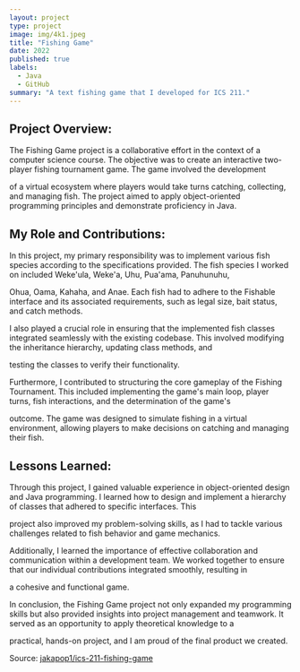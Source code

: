 ```yaml
---
layout: project
type: project
image: img/4k1.jpeg
title: "Fishing Game"
date: 2022
published: true
labels:
  - Java
  - GitHub
summary: "A text fishing game that I developed for ICS 211."
---
```





## Project Overview:

The Fishing Game project is a collaborative effort in the context of a computer science course. The objective was to create an interactive two-player fishing tournament game. The game involved the development

of a virtual ecosystem where players would take turns catching, collecting, and managing fish. The project aimed to apply object-oriented programming principles and demonstrate proficiency in Java.


## My Role and Contributions:

In this project, my primary responsibility was to implement various fish species according to the specifications provided. The fish species I worked on included Weke'ula, Weke'a, Uhu, Pua'ama, Panuhunuhu,

Ohua, Oama, Kahaha, and Anae. Each fish had to adhere to the Fishable interface and its associated requirements, such as legal size, bait status, and catch methods.

I also played a crucial role in ensuring that the implemented fish classes integrated seamlessly with the existing codebase. This involved modifying the inheritance hierarchy, updating class methods, and 

testing the classes to verify their functionality.

Furthermore, I contributed to structuring the core gameplay of the Fishing Tournament. This included implementing the game's main loop, player turns, fish interactions, and the determination of the game's 

outcome. The game was designed to simulate fishing in a virtual environment, allowing players to make decisions on catching and managing their fish.

## Lessons Learned:
Through this project, I gained valuable experience in object-oriented design and Java programming. I learned how to design and implement a hierarchy of classes that adhered to specific interfaces. This 

project also improved my problem-solving skills, as I had to tackle various challenges related to fish behavior and game mechanics.

Additionally, I learned the importance of effective collaboration and communication within a development team. We worked together to ensure that our individual contributions integrated smoothly, resulting in 

a cohesive and functional game.

In conclusion, the Fishing Game project not only expanded my programming skills but also provided insights into project management and teamwork. It served as an opportunity to apply theoretical knowledge to a

practical, hands-on project, and I am proud of the final product we created.

Source: <a href="https://github.com/ICSatKCC/assignment-8-final-project-fishing-game-f22-a8-group-1/tree/DevJak"><i class="large github icon "></i>jakapop1/ics-211-fishing-game</a>
